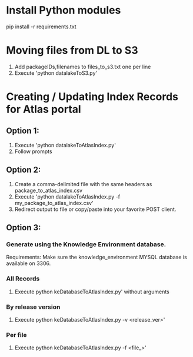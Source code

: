 # Install Python modules
pip install -r requirements.txt

# Moving files from DL to S3
1. Add packageIDs,filenames to files_to_s3.txt one per line
2. Execute 'python datalakeToS3.py'

# Creating / Updating Index Records for Atlas portal
## Option 1: 
1. Execute 'python datalakeToAtlasIndex.py'
2. Follow prompts

## Option 2:
1. Create a comma-delimited file with the same headers as package_to_atlas_index.csv
2. Execute 'python datalakeToAtlasIndex.py -f my_package_to_atlas_index.csv'
3. Redirect output to file or copy/paste into your favorite POST client. 

## Option 3:
### Generate using the Knowledge Environment database. 
Requirements: Make sure the knowledge_environment MYSQL database is available on 3306.
### All Records
1. Execute python keDatabaseToAtlasIndex.py' without arguments 
### By release version
1. Execute python keDatabaseToAtlasIndex.py -v <release_ver>'
### Per file
1. Execute python keDatabaseToAtlasIndex.py -f <file_>'

